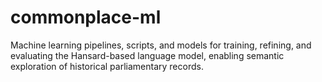 # commonplace-ml
Machine learning pipelines, scripts, and models for training, refining, and evaluating the Hansard-based language model, enabling semantic exploration of historical parliamentary records.
